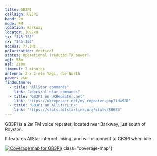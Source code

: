 ```yaml
---
title: GB3PI
callsign: GB3PI
band: 2m
mode: FM
location: Barkway
locator: IO92xa
tx: "145.750"
rx: "145.150"
access: 77.0Hz
polarisation: Vertical
status: Operational (reduced TX power)
agl: 58m
asl: 210m
timeout: 2 minutes
antenna: 2 x 2-ele Yagi, due North
power: 25W
findoutmore:
  - title: "AllStar commands"
    link: "/docs/allstar-commands"
  - title: "GB3PI on UKRepeater.net"
    link: "https://ukrepeater.net/my_repeater.php?id=928"
  - title: "GB3PI on AllStarLink"
    link: "https://stats.allstarlink.org/stats/50683"
---
```

GB3PI is a 2m FM voice repeater, located near Barkway, just south of Royston.

It features AllStar internet linking, and will reconnect to GB3PI when idle.

[![Coverage map for GB3PI](/assets/coverage/gb3pi.jpg)](https://ukrepeater.net/repeatermaps/gb3pi.jpg){:class="coverage-map"}
